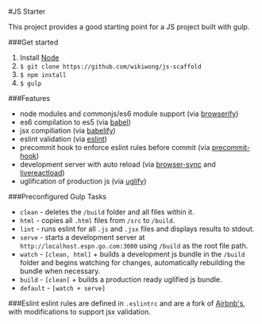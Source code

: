 #JS Starter

This project provides a good starting point for a JS project built with gulp. 

###Get started
1. Install [Node](https://nodejs.org/)
2. `$ git clone https://github.com/wikiwong/js-scaffold`
3. `$ npm install`
4. `$ gulp`

###Features
* node modules and commonjs/es6 module support (via [browserify](http://browserify.org/))
* es6 compilation to es5 (via [babel](https://babeljs.io/))
* jsx compiliation (via [babelify](https://github.com/babel/babelify))
* eslint validation (via [eslint](http://eslint.org/))
* precommit hook to enforce eslint rules before commit (via [precommit-hook](https://github.com/nlf/precommit-hook))
* development server with auto reload (via [browser-sync](http://www.browsersync.io/) and [livereactload](https://github.com/milankinen/livereactload))
* uglification of production js (via [uglify](https://github.com/mishoo/UglifyJS2))

###Preconfigured Gulp Tasks
* `clean` - deletes the `/build` folder and all files within it.
* `html` - copies all `.html` files from `/src` to `/build`.
* `lint` - runs eslint for all `.js` and `.jsx` files and displays results to stdout.
* `serve` - starts a development server at `http://localhost.espn.go.com:3000` using `/build` as the root file path.
* `watch` - `[clean, html]` + builds a development js bundle in the `/build` folder and begins watching for changes, automatically rebuilding the bundle when necessary.
* `build` - `[clean]` + builds a production ready uglified js bundle.
* `default` - `[watch + serve]`

###Eslint
eslint rules are defined in `.eslintrc` and are a fork of [Airbnb's](https://github.com/airbnb/javascript/blob/master/linters/.eslintrc), with modifications to support jsx validation.
